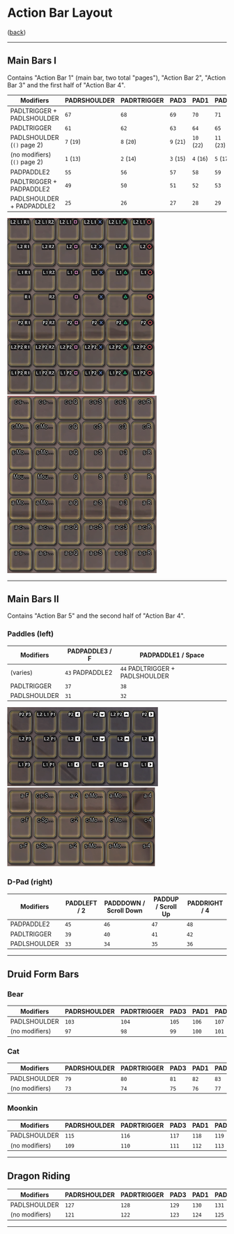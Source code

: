 # Action Bar Layout

([back](../README.md))

---

## Main Bars I

Contains "Action Bar 1" (main bar, two total "pages"), "Action Bar 2",
"Action Bar 3" and the first half of "Action Bar 4".

Modifiers                    | PADRSHOULDER | PADRTRIGGER | PAD3        | PAD1        | PAD4        | PAD2
-----------------------------|--------------|-------------|-------------|-------------|-------------|-----
PADLTRIGGER + PADLSHOULDER   | `67`         | `68`        | `69`        | `70`        | `71`        | `72`
PADLTRIGGER                  | `61`         | `62`        | `63`        | `64`        | `65`        | `66`
PADLSHOULDER (`()` page 2)   | `7` (`19`)   | `8` (`20`)  | `9` (`21`)  | `10` (`22`) | `11` (`23`) | `12` (`24`)
(no modifiers) (`()` page 2) | `1` (`13`)   | `2` (`14`)  | `3` (`15`)  | `4` (`16`)  | `5` (`17`)  | `6` (`18`)
PADPADDLE2                   | `55`         | `56`        | `57`        | `58`        | `59`        | `60`
PADLTRIGGER + PADPADDLE2     | `49`         | `50`        | `51`        | `52`        | `53`        | `54`
PADLSHOULDER + PADPADDLE2    | `25`         | `26`        | `27`        | `28`        | `29`        | `30`

![Bars I GamePad](im/bars_i_gamepad.png)
![Bars I Keyboard](im/bars_i_keyboard.png)

---

## Main Bars II

Contains "Action Bar 5" and the second half of "Action Bar 4".

### Paddles (left)

Modifiers    | PADPADDLE3 / F    | PADPADDLE1 / Space
-------------|-------------------|-------------------
(varies)     | `43` PADPADDLE2   | `44` PADLTRIGGER + PADLSHOULDER
PADLTRIGGER  | `37`              | `38`
PADLSHOULDER | `31`              | `32`

![Bars II GamePad](im/bars_ii_gamepad.png)
![Bars II Keyboard](im/bars_ii_keyboard.png)

### D-Pad (right)

Modifiers    | PADDLEFT / 2 | PADDDOWN / Scroll Down | PADDUP / Scroll Up | PADDRIGHT / 4
-------------|--------------|------------------------|--------------------|--------------
PADPADDLE2   | `45`         | `46`                   | `47`               | `48`
PADLTRIGGER  | `39`         | `40`                   | `41`               | `42`
PADLSHOULDER | `33`         | `34`                   | `35`               | `36`

---

## Druid Form Bars

### Bear

Modifiers      | PADRSHOULDER | PADRTRIGGER | PAD3  | PAD1  | PAD4  | PAD2
---------------|--------------|-------------|-------|-------|-------|-----
PADLSHOULDER   | `103`        | `104`       | `105` | `106` | `107` | `108`
(no modifiers) | `97`         | `98`        | `99`  | `100` | `101` | `102`

### Cat

Modifiers      | PADRSHOULDER | PADRTRIGGER | PAD3 | PAD1 | PAD4 | PAD2
---------------|--------------|-------------|------|------|------|-----
PADLSHOULDER   | `79`         | `80`        | `81` | `82` | `83` | `84`
(no modifiers) | `73`         | `74`        | `75` | `76` | `77` | `78`

### Moonkin

Modifiers      | PADRSHOULDER | PADRTRIGGER | PAD3  | PAD1  | PAD4  | PAD2
---------------|--------------|-------------|-------|-------|-------|-----
PADLSHOULDER   | `115`        | `116`       | `117` | `118` | `119` | `120`
(no modifiers) | `109`        | `110`       | `111` | `112` | `113` | `114`

---

## Dragon Riding

Modifiers      | PADRSHOULDER | PADRTRIGGER | PAD3  | PAD1  | PAD4  | PAD2
---------------|--------------|-------------|-------|-------|-------|-----
PADLSHOULDER   | `127`        | `128`       | `129` | `130` | `131` | `132`
(no modifiers) | `121`        | `122`       | `123` | `124` | `125` | `126`

---
